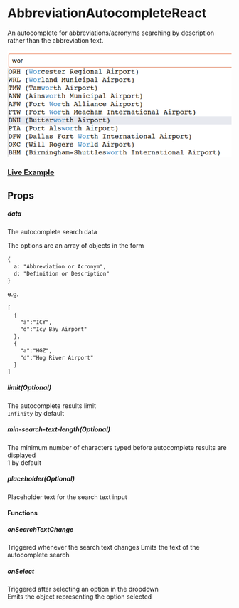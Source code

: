 # AbbreviationAutocompleteReact
An autocomplete for abbreviations/acronyms searching by description rather than the abbreviation text.

![autocomplete_screenshot](https://raw.githubusercontent.com/FireLemons/DocumentationMaterials/main/img/abbreviation-autocomplete-react.png)
### [Live Example](https://firelemons.github.io/AutocompleteExample/react/)

## Props
##### data
The autocomplete search data

The options are an array of objects in the form

    {
      a: "Abbreviation or Acronym",
      d: "Definition or Description"
    }

e.g.

    [
      {
        "a":"ICY",
        "d":"Icy Bay Airport"
      },
      {
        "a":"HGZ",
        "d":"Hog River Airport"
      }
    ]

##### limit(Optional)
The autocomplete results limit  
`Infinity` by default
##### min-search-text-length(Optional)
The minimum number of characters typed before autocomplete results are displayed  
1 by default
##### placeholder(Optional)
Placeholder text for the search text input

#### Functions  
##### onSearchTextChange
Triggered whenever the search text changes
Emits the text of the autocomplete search

##### onSelect
Triggered after selecting an option in the dropdown  
Emits the object representing the option selected
